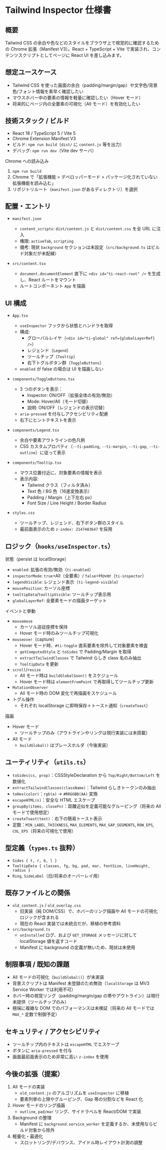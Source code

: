 # Tailwind Inspector 仕様書

## 概要
Tailwind CSS の余白や色などのスタイルをブラウザ上で視覚的に確認するための Chrome 拡張（Manifest V3）。React + TypeScript + Vite で実装され、コンテンツスクリプトとしてページに React UI を差し込みます。

## 想定ユースケース
- Tailwind CSS を使った画面の余白（padding/margin/gap）や文字色/背景色/フォント情報を素早く確認したい
- マウスホバー中の要素の情報を軽量に確認したい（Hover モード）
- 将来的にページ内の全要素の可視化（All モード）を有効化したい

## 技術スタック / ビルド
- React 18 / TypeScript 5 / Vite 5
- Chrome Extension Manifest V3
- ビルド: `npm run build`（`dist/` に `content.js` 等を出力）
- デバッグ: `npm run dev`（Vite dev サーバ）

Chrome への読み込み
1. `npm run build`
2. Chrome で「拡張機能 > デベロッパーモード > パッケージ化されていない拡張機能を読み込む」
3. リポジトリルート（`manifest.json` があるディレクトリ）を選択

## 配置・エントリ
- `manifest.json`
  - `content_scripts`: `dist/content.js` と `dist/content.css` を全 URL に注入
  - 権限: `activeTab`, `scripting`
  - 備考: 現状 `background` セクションは未設定（`src/background.ts` はビルド対象だが未配線）

- `src/content.tsx`
  - `document.documentElement` 直下に `<div id="ti-react-root" />` を生成し、React ルートをマウント
  - ルートコンポーネント `App` を描画

## UI 構成
- `App.tsx`
  - `useInspector` フックから状態とハンドラを取得
  - 構成:
    - グローバルレイヤ（`<div id="ti-global" ref={globalLayerRef} />`）
    - レジェンド（`Legend`）
    - ツールチップ（`Tooltip`）
    - 右下トグルボタン群（`ToggleButtons`）
  - `enabled` が false の場合は UI を描画しない

- `components/ToggleButtons.tsx`
  - 3 つのボタンを表示：
    - Inspector: ON/OFF（拡張全体の有効/無効）
    - Mode: Hover/All（モード切替）
    - 説明: ON/OFF（レジェンドの表示切替）
  - `aria-pressed` を付与しアクセシビリティ配慮
  - 右下にヒントテキストを表示

- `components/Legend.tsx`
  - 余白や要素アウトラインの色凡例
  - CSS カスタムプロパティ（`--ti-padding`, `--ti-margin`, `--ti-gap`, `--ti-outline`）に従って表示

- `components/Tooltip.tsx`
  - マウス位置付近に、対象要素の情報を表示
  - 表示内容:
    - Tailwind クラス（フィルタ済み）
    - Text 色 / BG 色（16進変換表示）
    - Padding / Margin（上下左右 px）
    - Font Size / Line Height / Border Radius

- `styles.css`
  - ツールチップ、レジェンド、右下ボタン群のスタイル
  - 最前面表示のため `z-index: 2147483647` を採用

## ロジック（`hooks/useInspector.ts`）
状態（persist は localStorage）
- `enabled`: 拡張の有効/無効（`ti-enabled`）
- `inspectorMode`: `true`=All（全要素）/ `false`=Hover（`ti-inspector`）
- `legendVisible`: レジェンド表示（`ti-legend-visible`）
- `mousePosition`: カーソル座標
- `tooltipData`/`tooltipVisible`: ツールチップ表示用
- `globalLayerRef`: 全要素モードの描画ターゲット

イベントと挙動
- `mousemove`
  - カーソル追従座標を保持
  - Hover モード時のみツールチップ可視化
- `mouseover`（capture）
  - Hover モード時、`#ti-toggle` 直系要素を除外して対象要素を検査
  - `getComputedStyle` と `toSides` で Padding/Margin を取得
  - `extractTailwindClasses` で Tailwind らしき class 名のみ抽出
  - `TooltipData` を更新
- `scroll`/`resize`
  - All モード時は `buildGlobalSoon()` をスケジュール
  - Hover モード時は `elementFromPoint` で再取得してツールチップ更新
- `MutationObserver`
  - All モード時の DOM 変化で再描画をスケジュール
- トグル操作
  - それぞれ localStorage に即時保存＋トースト通知（`createToast`）

描画
- Hover モード
  - ツールチップのみ（アウトラインやリングは現行実装には未搭載）
- All モード
  - `buildGlobal()` はプレースホルダ（今後実装）

## ユーティリティ（`utils.ts`）
- `toSides(cs, prop)`：CSSStyleDeclaration から `Top/Right/Bottom/Left` を数値化
- `extractTailwindClasses(className)`：Tailwind らしきトークンのみ抽出
- `toHex(color)`：`rgb(a)` → `#RRGGBB(AA)` 変換
- `escapeHTML(s)`：安全な HTML エスケープ
- `groupBy(items, closeFn)`：距離近似を定義可能なグルーピング（将来の All モードで使用想定）
- `createToast(text)`：右下の簡易トースト表示
- 定数：`MIN_LABEL_THICKNESS`, `MAX_ELEMENTS`, `MAX_GAP_SEGMENTS`, `ROW_EPS`, `COL_EPS`（将来の可視化で使用）

## 型定義（`types.ts` 抜粋）
- `Sides { t, r, b, l }`
- `TooltipData { classes, fg, bg, pad, mar, fontSize, lineHeight, radius }`
- `Ring`, `SideLabel`（旧/将来のオーバーレイ用）

## 既存ファイルとの関係
- `old_content.js` / `old_overlay.css`
  - 旧実装（純 DOM/CSS）で、ホバーのリング描画や All モードの可視化ロジックが含まれる
  - 現在の React 実装では未統合だが、移植の参考資料
- `src/background.ts`
  - `onInstalled` ログ、および `GET_STORAGE` メッセージに対して localStorage 値を返すコード
  - Manifest に background の定義が無いため、現状は未使用

## 制限事項 / 既知の課題
- All モードの可視化（`buildGlobal()`）が未実装
- 背景スクリプトは Manifest 未登録のため無効（`localStorage` は MV3 Service Worker では利用不可）
- ホバー時の視覚リング（padding/margin/gap の帯やアウトライン）は現行未提供（ツールチップのみ）
- 極端に複雑な DOM でのパフォーマンスは未検証（将来の All モードでは `MAX_*` 定数で制御予定）

## セキュリティ / アクセシビリティ
- ツールチップ内のテキストは `escapeHTML` でエスケープ
- ボタンに `aria-pressed` を付与
- 画面最前面表示のため非常に高い `z-index` を使用

## 今後の拡張（提案）
1. All モードの実装
   - `old_content.js` のアルゴリズムを `useInspector` に移植
   - 要素列挙の上限やグルーピング、Gap 帯の分割などを React 化
2. Hover モードのリング描画
   - `outline`, `pad/mar` リング、サイドラベルを React/DOM で実装
3. Background の整理
   - Manifest に `background.service_worker` を定義するか、未使用ならビルド対象から除外
4. 軽量化・最適化
   - スロットリング/デバウンス、アイドル時レイアウト計測の調整

